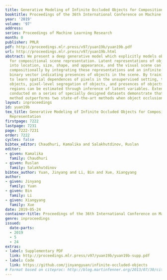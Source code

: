 ```yaml
---
title: Generative Modeling of Infinite Occluded Objects for Compositional Scene Representation
booktitle: Proceedings of the 36th International Conference on Machine Learning
year: '2019'
volume: '97'
address: 
series: Proceedings of Machine Learning Research
month: 0
publisher: PMLR
pdf: http://proceedings.mlr.press/v97/yuan19b/yuan19b.pdf
url: http://proceedings.mlr.press/v97/yuan19b.html
abstract: We present a deep generative model which explicitly models object occlusions
  for compositional scene representation. Latent representations of objects are disentangled
  into location, size, shape, and appearance, and the visual scene can be generated
  compositionally by integrating these representations and an infinite-dimensional
  binary vector indicating presences of objects in the scene. By training the model
  to learn spatial dependences of pixels in the unsupervised setting, the number of
  objects, pixel-level segregation of objects, and presences of objects in overlapping
  regions can be estimated through inference of latent variables. Extensive experiments
  conducted on a series of specially designed datasets demonstrate that the proposed
  method outperforms two state-of-the-art methods when object occlusions exist.
layout: inproceedings
id: yuan19b
tex_title: Generative Modeling of Infinite Occluded Objects for Compositional Scene
  Representation
firstpage: 7222
lastpage: 7231
page: 7222-7231
order: 7222
cycles: false
bibtex_editor: Chaudhuri, Kamalika and Salakhutdinov, Ruslan
editor:
- given: Kamalika
  family: Chaudhuri
- given: Ruslan
  family: Salakhutdinov
bibtex_author: Yuan, Jinyang and Li, Bin and Xue, Xiangyang
author:
- given: Jinyang
  family: Yuan
- given: Bin
  family: Li
- given: Xiangyang
  family: Xue
date: 2019-05-24
container-title: Proceedings of the 36th International Conference on Machine Learning
genre: inproceedings
issued:
  date-parts:
  - 2019
  - 5
  - 24
extras:
- label: Supplementary PDF
  link: http://proceedings.mlr.press/v97/yuan19b/yuan19b-supp.pdf
- label: Code
  link: https://github.com/jinyangyuan/infinite-occluded-objects
# Format based on citeproc: http://blog.martinfenner.org/2013/07/30/citeproc-yaml-for-bibliographies/
---
```

